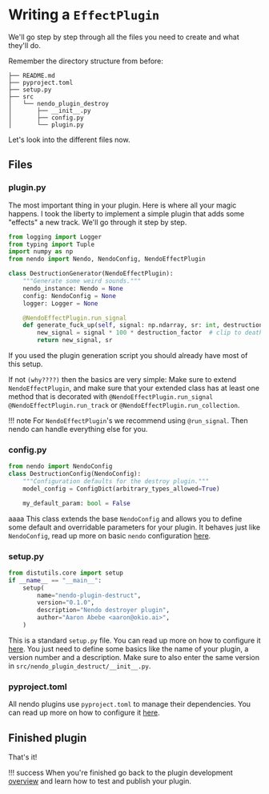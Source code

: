 # Writing a `EffectPlugin`

We'll go step by step through all the files you need to create and what they'll do.

Remember the directory structure from before:

```shell
├── README.md
├── pyproject.toml
├── setup.py
├── src
│   └── nendo_plugin_destroy
│       ├── __init__.py
│       ├── config.py
│       └── plugin.py
```

Let's look into the different files now.

## Files

### plugin.py

The most important thing in your plugin. Here is where all your magic happens.
I took the liberty to implement a simple plugin that adds some "effects" a new track.
We'll go through it step by step.

```python
from logging import Logger
from typing import Tuple
import numpy as np
from nendo import Nendo, NendoConfig, NendoEffectPlugin

class DestructionGenerator(NendoEffectPlugin):
    """Generate some weird sounds."""
    nendo_instance: Nendo = None
    config: NendoConfig = None
    logger: Logger = None

    @NendoEffectPlugin.run_signal
    def generate_fuck_up(self, signal: np.ndarray, sr: int, destruction_factor: float = 0.2) -> Tuple[np.ndarray, int]:
        new_signal = signal * 100 * destruction_factor  # clip to death
        return new_signal, sr
```

If you used the plugin generation script you should already have most of this setup.

If not `(why????)` then the basics are very simple:
Make sure to extend `NendoEffectPlugin`, and make sure that your extended class has at least
one method that is decorated with `@NendoEffectPlugin.run_signal` `@NendoEffectPlugin.run_track`
or `@NendoEffectPlugin.run_collection`.

!!! note
For `NendoEffectPlugin`'s we recommend using `@run_signal`. Then nendo can handle everything else for you.


### config.py
```python
from nendo import NendoConfig
class DestructionConfig(NendoConfig):
    """Configuration defaults for the destroy plugin."""
    model_config = ConfigDict(arbitrary_types_allowed=True)

    my_default_param: bool = False

```
aaaa
This class extends the base `NendoConfig` and allows you to define some default and overridable parameters for your plugin.
It behaves just like `NendoConfig`, read up more on basic `nendo` configuration [here](../usage/config.md).

### setup.py

```python
from distutils.core import setup
if __name__ == "__main__":
    setup(
        name="nendo-plugin-destruct",
        version="0.1.0",
        description="Nendo destroyer plugin",
        author="Aaron Abebe <aaron@okio.ai>",
    )
```

This is a standard `setup.py` file.
You can read up more on how to configure it [here](https://packaging.python.org/tutorials/packaging-projects/).
You just need to define some basics like the name of your plugin, a version number and a description.
Make sure to also enter the same version in `src/nendo_plugin_destruct/__init__.py`.

### pyproject.toml

All nendo plugins use `pyproject.toml` to manage their dependencies.
You can read up more on how to configure it [here](https://packaging.python.org/tutorials/packaging-projects/).

## Finished plugin

That's it!

!!! success
    When you're finished go back to the plugin development [overview](plugindev.md#running-a-plugin)
    and learn how to test and publish your plugin.


